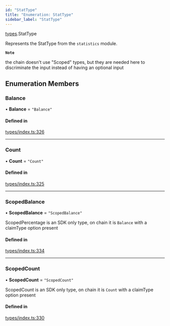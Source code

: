 ```yaml
---
id: "StatType"
title: "Enumeration: StatType"
sidebar_label: "StatType"
---
```


[types](../../../modules/Types/Types.md).StatType

Represents the StatType from the `statistics` module.

**`Note`**

 the chain doesn't use "Scoped" types, but they are needed here to discriminate the input instead of having an optional input

## Enumeration Members

### Balance

• **Balance** = ``"Balance"``

#### Defined in

[types/index.ts:326](https://github.com/PolymeshAssociation/polymesh-sdk/blob/acc2284c/src/types/index.ts#L326)

___

### Count

• **Count** = ``"Count"``

#### Defined in

[types/index.ts:325](https://github.com/PolymeshAssociation/polymesh-sdk/blob/acc2284c/src/types/index.ts#L325)

___

### ScopedBalance

• **ScopedBalance** = ``"ScopedBalance"``

ScopedPercentage is an SDK only type, on chain it is `Balance` with a claimType option present

#### Defined in

[types/index.ts:334](https://github.com/PolymeshAssociation/polymesh-sdk/blob/acc2284c/src/types/index.ts#L334)

___

### ScopedCount

• **ScopedCount** = ``"ScopedCount"``

ScopedCount is an SDK only type, on chain it is `Count` with a claimType option present

#### Defined in

[types/index.ts:330](https://github.com/PolymeshAssociation/polymesh-sdk/blob/acc2284c/src/types/index.ts#L330)
